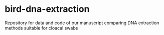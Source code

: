 # bird-dna-extraction
Repository for data and code of our manuscript comparing DNA extraction methods suitable for cloacal swabs
